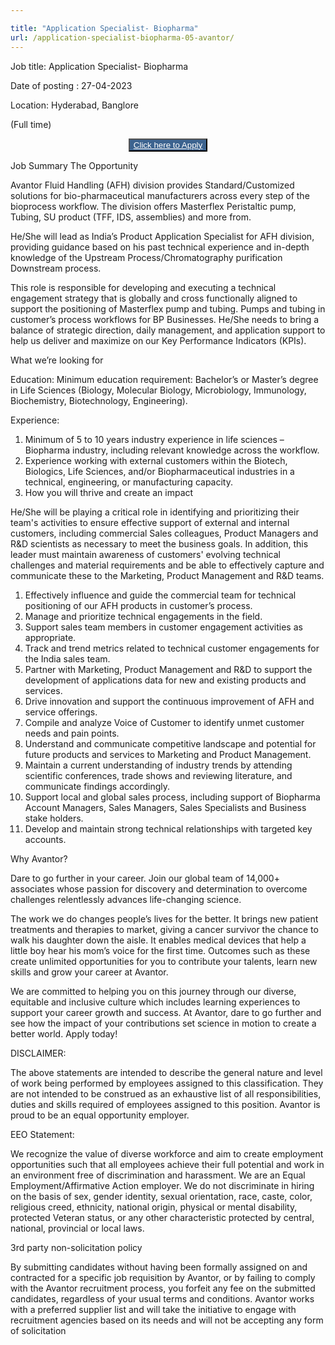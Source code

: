 ```yaml
---

title: "Application Specialist- Biopharma"
url: /application-specialist-biopharma-05-avantor/
---
```


Job title: Application Specialist- Biopharma

Date of posting : 27-04-2023

Location: Hyderabad, Banglore 

(Full time)

<center>
  <button style="background-color: #3C638F;">
  <a href="https://vwr.wd1.myworkdayjobs.com/en-US/avantorJobs/job/Hyderabad-IND/Product-Application-Specialist_R-148245?ccuid=45856116736&source=Job_Board_Indeed&ittk=5CP76XJ1KX" style="color:white" > Click here to Apply</a>
  </button>
 </center>
 
 Job Summary
The Opportunity

Avantor Fluid Handling (AFH) division provides Standard/Customized solutions for bio-pharmaceutical manufacturers across every step of the bioprocess workflow. The division offers Masterflex Peristaltic pump, Tubing, SU product (TFF, IDS, assemblies) and more from.

He/She will lead as India’s Product Application Specialist for AFH division, providing guidance based on his past technical experience and in-depth knowledge of the Upstream Process/Chromatography purification Downstream process.

This role is responsible for developing and executing a technical engagement strategy that is globally and cross functionally aligned to support the positioning of Masterflex pump and tubing. Pumps and tubing in customer’s process workflows for BP Businesses. He/She needs to bring a balance of strategic direction, daily management, and application support to help us deliver and maximize on our Key Performance Indicators (KPIs).

What we’re looking for

Education: Minimum education requirement: Bachelor’s or Master’s degree in Life Sciences (Biology, Molecular Biology, Microbiology, Immunology, Biochemistry, Biotechnology, Engineering).

Experience:

1) Minimum of 5 to 10 years industry experience in life sciences – Biopharma industry, including relevant knowledge across the workflow.
2) Experience working with external customers within the Biotech, Biologics, Life Sciences, and/or Biopharmaceutical industries in a technical, engineering, or manufacturing capacity.
3) How you will thrive and create an impact

He/She will be playing a critical role in identifying and prioritizing their team's activities to ensure effective support of external and internal customers, including commercial Sales colleagues, Product Managers and R&D scientists as necessary to meet the business goals. In addition, this leader must maintain awareness of customers' evolving technical challenges and material requirements and be able to effectively capture and communicate these to the Marketing, Product Management and R&D teams.

1) Effectively influence and guide the commercial team for technical positioning of our AFH products in customer’s process.
2) Manage and prioritize technical engagements in the field.
3) Support sales team members in customer engagement activities as appropriate.
4) Track and trend metrics related to technical customer engagements for the India sales team.
5) Partner with Marketing, Product Management and R&D to support the development of applications data for new and existing products and services.
6) Drive innovation and support the continuous improvement of AFH and service offerings.
7) Compile and analyze Voice of Customer to identify unmet customer needs and pain points.
8) Understand and communicate competitive landscape and potential for future products and services to Marketing and Product Management.
9) Maintain a current understanding of industry trends by attending scientific conferences, trade shows and reviewing literature, and communicate findings accordingly.
10) Support local and global sales process, including support of Biopharma Account Managers, Sales Managers, Sales Specialists and Business stake holders.
11) Develop and maintain strong technical relationships with targeted key accounts.

Why Avantor?

Dare to go further in your career. Join our global team of 14,000+ associates whose passion for discovery and determination to overcome challenges relentlessly advances life-changing science.  

The work we do changes people’s lives for the better. It brings new patient treatments and therapies to market, giving a cancer survivor the chance to walk his daughter down the aisle. It enables medical devices that help a little boy hear his mom’s voice for the first time. Outcomes such as these create unlimited opportunities for you to contribute your talents, learn new skills and grow your career at Avantor.  

We are committed to helping you on this journey through our diverse, equitable and inclusive culture which includes learning experiences to support your career growth and success. At Avantor, dare to go further and see how the impact of your contributions set science in motion to create a better world. Apply today! 

DISCLAIMER:

The above statements are intended to describe the general nature and level of work being performed by employees assigned to this classification. They are not intended to be construed as an exhaustive list of all responsibilities, duties and skills required of employees assigned to this position.
Avantor is proud to be an equal opportunity employer.

EEO Statement:

We recognize the value of diverse workforce and aim to create employment opportunities such that all employees achieve their full potential and work in an environment free of discrimination and harassment. We are an Equal Employment/Affirmative Action employer. We do not discriminate in hiring on the basis of sex, gender identity, sexual orientation, race, caste, color, religious creed, ethnicity, national origin, physical or mental disability, protected Veteran status, or any other characteristic protected by central, national, provincial or local laws.

3rd party non-solicitation policy

By submitting candidates without having been formally assigned on and contracted for a specific job requisition by Avantor, or by failing to comply with the Avantor recruitment process, you forfeit any fee on the submitted candidates, regardless of your usual terms and conditions. Avantor works with a preferred supplier list and will take the initiative to engage with recruitment agencies based on its needs and will not be accepting any form of solicitation
